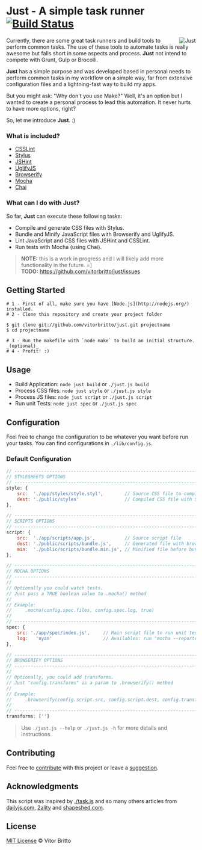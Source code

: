 # Just - A simple task runner [![Build Status](https://travis-ci.org/vitorbritto/just.svg)](https://travis-ci.org/vitorbritto/just)

<img src="http://www.vitorbritto.com.br/just/assets/images/logo.png" alt="Just" align="right">

Currently, there are some great task runners and build tools to perform common tasks. The use of these tools to automate tasks is really awesome but falls short in some aspects and process. **Just** not intend to compete with Grunt, Gulp or Brocolli.

**Just** has a simple purpose and was developed based in personal needs to perform common tasks in my workflow on a simple way, far from extensive configuration files and a lightning-fast way to build my apps.

But you might ask: "Why don't you use Make?" Well, it's an option but I wanted to create a personal process to lead this automation. It never hurts to have more options, right?

So, let me introduce **Just**. :)

### What is included?

- [CSSLint](https://npmjs.org/package/csslint)
- [Stylus](https://npmjs.org/package/stylus)
- [JSHint](https://npmjs.org/package/jshint)
- [UglifyJS](https://npmjs.org/package/uglify-js)
- [Browserify](https://www.npmjs.org/package/browserify)
- [Mocha](https://www.npmjs.org/package/mocha)
- [Chai](https://www.npmjs.org/package/chai)

### What can I do with Just?

So far, **Just** can execute these following tasks:

- Compile and generate CSS files with Stylus.
- Bundle and Minify JavaScript files with Browserify and UglifyJS.
- Lint JavaScript and CSS files with JSHint and CSSLint.
- Run tests with Mocha (using Chai).


> **NOTE:** this is a work in progress and I will likely add more functionality in the future. =] <br>
> **TODO:** https://github.com/vitorbritto/just/issues


## Getting Started

```
# 1 - First of all, make sure you have [Node.js](http://nodejs.org/) installed.
# 2 - Clone this repository and create your project folder

$ git clone git://github.com/vitorbritto/just.git projectname
$ cd projectname

# 3 - Run the makefile with `node make` to build an initial structure. _(optional)_
# 4 - Profit! :)
```

## Usage

- Build Application: `node just build` or `./just.js build`
- Process CSS files: `node just style` or `./just.js style`
- Process JS files: `node just script` or `./just.js script`
- Run unit Tests:   `node just spec` or `./just.js spec`

## Configuration

Feel free to change the configuration to be whatever you want before run your tasks. You can find configurations in `./lib/config.js`.

### Default Configuration

```javascript
// ------------------------------------------------------------------------------------
// STYLESHEETS OPTIONS
// ------------------------------------------------------------------------------------
style: {
    src:  './app/styles/style.styl',        // Source CSS file to compile with Stylus
    dest: './public/styles'                 // Compiled CSS file with Stylus
},

// ------------------------------------------------------------------------------------
// SCRIPTS OPTIONS
// ------------------------------------------------------------------------------------
script: {
    src:  './app/scripts/app.js',           // Source script file
    dest: './public/scripts/bundle.js',     // Generated file with browserify
    min:  './public/scripts/bundle.min.js', // Minified file before bundled with browserify
},

// ------------------------------------------------------------------------------------
// MOCHA OPTIONS
// ------------------------------------------------------------------------------------
//
// Optionally you could watch tests.
// Just pass a TRUE boolean value to .mocha() method
//
// Example:
//     .mocha(config.spec.files, config.spec.log, true)
//
// ------------------------------------------------------------------------------------
spec: {
    src: './app/spec/index.js',     // Main script file to run unit tests
    log:   'nyan'                   // Availables: run "mocha --reporters" on Shell
},

// ------------------------------------------------------------------------------------
// BROWSERIFY OPTIONS
// ------------------------------------------------------------------------------------
//
// Optionally, you could add transforms.
// Just "config.transforms" as a param to .browserify() method
//
// Example:
//     .browserify(config.script.src, config.script.dest, config.transforms)
//
// ------------------------------------------------------------------------------------
transforms: ['']
```

> Use `./just.js --help` or `./just.js -h` for more details and instructions.


## Contributing

Feel free to [contribute](https://github.com/vitorbritto/just/pulls) with this project or leave a [suggestion](https://github.com/vitorbritto/just/issues).


## Acknowledgments

This script was inspired by [./task.js](https://gist.github.com/substack/8313379) and so many others articles from [dailyjs.com](http://dailyjs.com), [2ality](http://2ality.com) and [shapeshed.com](http://shapeshed.com).


## License

[MIT License](http://vitorbritto.mit-license.org/) © Vitor Britto
